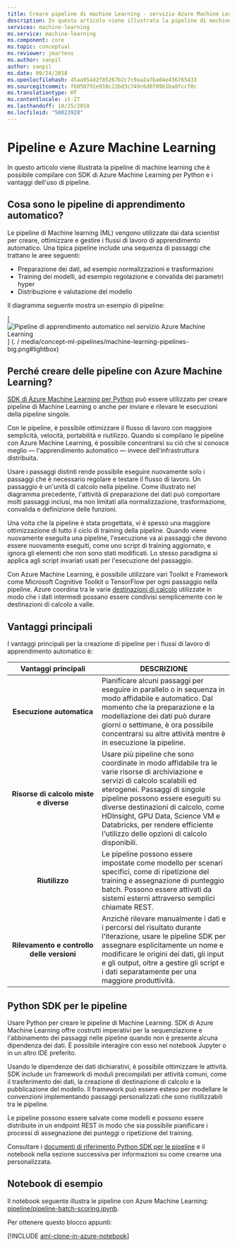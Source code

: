 ```yaml
---
title: Creare pipeline di machine Learning - servizio Azure Machine Learning
description: In questo articolo viene illustrata la pipeline di machine learning che è possibile compilare con SDK di Azure Machine Learning per Python e i vantaggi dell'uso di pipeline. Le pipeline di Machine learning (ML) vengono utilizzate dai data scientist per creare, ottimizzare e gestire i flussi di lavoro di apprendimento automatico.
services: machine-learning
ms.service: machine-learning
ms.component: core
ms.topic: conceptual
ms.reviewer: jmartens
ms.author: sanpil
author: sanpil
ms.date: 09/24/2018
ms.openlocfilehash: 45aa954d2f85267b2c7c9aa2a7ba04e436765433
ms.sourcegitcommit: f6050791e910c22bd3c749c6d0f09b1ba8fccf0c
ms.translationtype: HT
ms.contentlocale: it-IT
ms.lasthandoff: 10/25/2018
ms.locfileid: "50023928"
---
```

# <a name="pipelines-and-azure-machine-learning"></a>Pipeline e Azure Machine Learning

In questo articolo viene illustrata la pipeline di machine learning che è possibile compilare con SDK di Azure Machine Learning per Python e i vantaggi dell'uso di pipeline.

## <a name="what-are-machine-learning-pipelines"></a>Cosa sono le pipeline di apprendimento automatico?

Le pipeline di Machine learning (ML) vengono utilizzate dai data scientist per creare, ottimizzare e gestire i flussi di lavoro di apprendimento automatico. Una tipica pipeline include una sequenza di passaggi che trattano le aree seguenti:

+ Preparazione dei dati, ad esempio normalizzazioni e trasformazioni
+ Training dei modelli, ad esempio regolazione e convalida dei parametri hyper
+ Distribuzione e valutazione del modello  

Il diagramma seguente mostra un esempio di pipeline:

[ ![Pipeline di apprendimento automatico nel servizio Azure Machine Learning](./media/concept-ml-pipelines/pipelines.png) ] (. / media/concept-ml-pipelines/machine-learning-pipelines-big.png#lightbox)

## <a name="why-build-pipelines-with-azure-machine-learning"></a>Perché creare delle pipeline con Azure Machine Learning?

[SDK di Azure Machine Learning per Python](#the-python-sdk-for-pipelines) può essere utilizzato per creare pipeline di Machine Learning o anche per inviare e rilevare le esecuzioni della pipeline singole.

Con le pipeline, è possibile ottimizzare il flusso di lavoro con maggiore semplicità, velocità, portabilità e riutilizzo. Quando si compilano le pipeline con Azure Machine Learning, è possibile concentrarsi su ciò che si conosce meglio &mdash; l'apprendimento automatico &mdash; invece dell'infrastruttura distribuita.

Usare i passaggi distinti rende possibile eseguire nuovamente solo i passaggi che è necessario regolare e testare il flusso di lavoro. Un passaggio è un'unità di calcolo nella pipeline. Come illustrato nel diagramma precedente, l'attività di preparazione dei dati può comportare molti passaggi inclusi, ma non limitati alla normalizzazione, trasformazione, convalida e definizione delle funzioni.

Una volta che la pipeline è stata progettata, vi è spesso una maggiore ottimizzazione di tutto il ciclo di training della pipeline. Quando viene nuovamente eseguita una pipeline, l'esecuzione va ai passaggi che devono essere nuovamente eseguiti, come uno script di training aggiornato, e ignora gli elementi che non sono stati modificati. Lo stesso paradigma si applica agli script invariati usati per l'esecuzione del passaggio. 

Con Azure Machine Learning, è possibile utilizzare vari Toolkit e Framework come Microsoft Cognitive Toolkit o TensorFlow per ogni passaggio nella pipeline. Azure coordina tra le varie [destinazioni di calcolo](concept-azure-machine-learning-architecture.md) utilizzate in modo che i dati intermedi possano essere condivisi semplicemente con le destinazioni di calcolo a valle. 

## <a name="key-advantages"></a>Vantaggi principali

I vantaggi principali per la creazione di pipeline per i flussi di lavoro di apprendimento automatico è:

|Vantaggi principali|DESCRIZIONE|
|:-------:|-----------|
|**Esecuzione&nbsp;automatica**|Pianificare alcuni passaggi per eseguire in parallelo o in sequenza in modo affidabile e automatico. Dal momento che la preparazione e la modellazione dei dati può durare giorni o settimane, è ora possibile concentrarsi su altre attività mentre è in esecuzione la pipeline. |
|**Risorse di calcolo miste e diverse**|Usare più pipeline che sono coordinate in modo affidabile tra le varie risorse di archiviazione e servizi di calcolo scalabili ed eterogenei. Passaggi di singole pipeline possono essere eseguiti su diverse destinazioni di calcolo, come HDInsight, GPU Data, Science VM e Databricks, per rendere efficiente l'utilizzo delle opzioni di calcolo disponibili.|
|**Riutilizzo**|Le pipeline possono essere impostate come modello per scenari specifici, come di ripetizione del training e assegnazione di punteggio batch.  Possono essere attivati da sistemi esterni attraverso semplici chiamate REST.|
|**Rilevamento e controllo delle versioni**|Anziché rilevare manualmente i dati e i percorsi del risultato durante l'iterazione, usare le pipeline SDK per assegnare esplicitamente un nome e modificare le origini dei dati, gli input e gli output, oltre a gestire gli script e i dati separatamente per una maggiore produttività.|

## <a name="the-python-sdk-for-pipelines"></a>Python SDK per le pipeline

Usare Python per creare le pipeline di Machine Learning. SDK di Azure Machine Learning offre costrutti imperativi per la sequenziazione e l'abbinamento dei passaggi nelle pipeline quando non è presente alcuna dipendenza dei dati. È possibile interagire con esso nel notebook Jupyter o in un altro IDE preferito. 

Usando le dipendenze dei dati dichiarativi, è possibile ottimizzare le attività. SDK include un framework di moduli precompilati per attività comuni, come il trasferimento dei dati, la creazione di destinazione di calcolo e la pubblicazione del modello. Il framework può essere esteso per modellare le convenzioni implementando passaggi personalizzati che sono riutilizzabili tra le pipeline.

Le pipeline possono essere salvate come modelli e possono essere distribuite in un endpoint REST in modo che sia possibile pianificare i processi di assegnazione dei punteggi o ripetizione del training.

Consultare i [documenti di riferimento Python SDK per le pipeline](https://docs.microsoft.com/python/api/azureml-pipeline-core/?view=azure-ml-py) e il notebook nella sezione successiva per informazioni su come crearne una personalizzata.

## <a name="example-notebooks"></a>Notebook di esempio
 
Il notebook seguente illustra le pipeline con Azure Machine Learning: [pipeline/pipeline-batch-scoring.ipynb](https://github.com/Azure/MachineLearningNotebooks/blob/master/pipeline/pipeline-batch-scoring.ipynb).
 
Per ottenere questo blocco appunti:
 
[!INCLUDE [aml-clone-in-azure-notebook](../../../includes/aml-clone-for-examples.md)]
